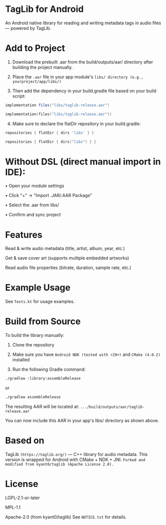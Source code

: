 # TagLib for Android

An Android native library for reading and writing metadata tags in audio files — powered by TagLib.

# Add to Project

1. Download the prebuilt .aar from the build/outputs/aar/ directory after building the project manually.


2. Place the `.aar` file in your app module's `libs/ directory (e.g., yourproject/app/libs/)`


3. Then add the dependency in your build.gradle file based on your build script:


```Groovy DSL
implementation files("libs/taglib-release.aar")
```


```Kotlin DSL 
implementation(files("libs/taglib-release.aar"))
```



4. Make sure to declare the flatDir repository in your build.gradle:


```Groovy DSL
repositories { flatDir { dirs 'libs' } }
```


```Kotlin DSL
repositories { flatDir { dirs("libs") } }
```


# Without DSL (direct manual import in IDE):

• Open your module settings

 • Click "+" → "Import .JAR/.AAR Package"

 • Select the .aar from libs/

 • Confirm and sync project




# Features

Read & write audio metadata (title, artist, album, year, etc.)

Get & save cover art (supports multiple embedded artworks)

Read audio file properties (bitrate, duration, sample rate, etc.)


 # Example Usage

See `Tests.kt` for usage examples.

# Build from Source

To build the library manually:

1. Clone the repository


2. Make sure you have `Android NDK (tested with r29+)` and `CMake (4.0.2)` installed


3. Run the following Gradle command:

```Bash
./gradlew :library:assembleRelease
```

 or
 
```Bash
./gradlew assembleRelease
```



The resulting AAR will be located at: `.../build/outputs/aar/taglib-release.aar`

You can now include this AAR in your app's libs/ directory as shown above.

# Based on

TagLib `(https://taglib.org/)` — C++ library for audio metadata. This version is wrapped for Android with CMake + NDK + JNI. `Forked and modified from kyant0/taglib (Apache License 2.0).`

# License

LGPL-2.1-or-later

MPL-1.1

Apache-2.0 (from kyant0/taglib) See `NOTICE.txt` for details.


